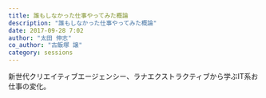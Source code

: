 ```yaml
---
title: 誰もしなかった仕事やってみた概論
description: "誰もしなかった仕事やってみた概論"
date: 2017-09-28 7:02
author: "太田 伸志"
co_author: "古飯塚 譲"
category: sessions
---
```

新世代クリエイティブエージェンシー、ラナエクストラクティブから学ぶIT系お仕事の変化。
